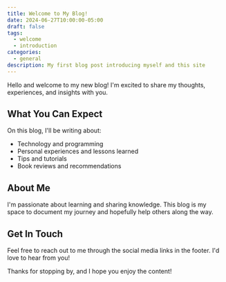 ```yaml
---
title: Welcome to My Blog!
date: 2024-06-27T10:00:00-05:00
draft: false
tags:
  - welcome
  - introduction
categories:
  - general
description: My first blog post introducing myself and this site
---
```

Hello and welcome to my new blog! I'm excited to share my thoughts, experiences, and insights with you.

## What You Can Expect

On this blog, I'll be writing about:

* Technology and programming
* Personal experiences and lessons learned
* Tips and tutorials
* Book reviews and recommendations

## About Me

I'm passionate about learning and sharing knowledge. This blog is my space to document my journey and hopefully help others along the way.

## Get In Touch

Feel free to reach out to me through the social media links in the footer. I'd love to hear from you!

Thanks for stopping by, and I hope you enjoy the content!

